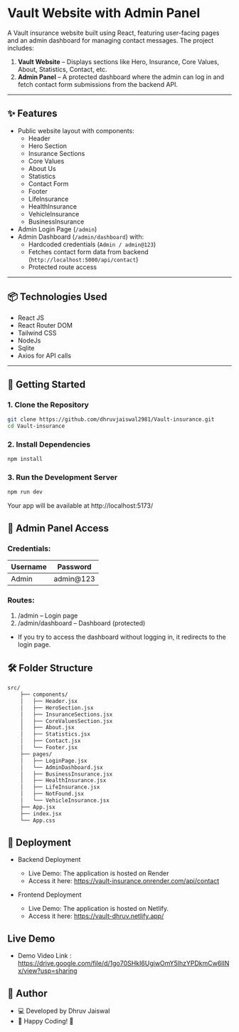# Vault Website with Admin Panel

A Vault insurance website built using React, featuring user-facing pages and an admin dashboard for managing contact messages. The project includes:

1. **Vault Website** – Displays sections like Hero, Insurance, Core Values, About, Statistics, Contact, etc.
2. **Admin Panel** – A protected dashboard where the admin can log in and fetch contact form submissions from the backend API.

---

## ✨ Features

- Public website layout with components:
  - Header
  - Hero Section
  - Insurance Sections
  - Core Values
  - About Us
  - Statistics
  - Contact Form
  - Footer
  - LifeInsurance
  - HealthInsurance
  - VehicleInsurance
  - BusinessInsurance
- Admin Login Page (`/admin`)
- Admin Dashboard (`/admin/dashboard`) with:
  - Hardcoded credentials (`Admin / admin@123`)
  - Fetches contact form data from backend (`http://localhost:5000/api/contact`)
  - Protected route access

---

## 📦 Technologies Used

- React JS
- React Router DOM
- Tailwind CSS
- NodeJs
- Sqlite
- Axios for API calls

---

## 🚀 Getting Started

### 1. Clone the Repository

```bash
git clone https://github.com/dhruvjaiswal2981/Vault-insurance.git
cd Vault-insurance
```

### 2. Install Dependencies

```bash
npm install
```

### 3. Run the Development Server
```bash
npm run dev
```
Your app will be available at http://localhost:5173/ 

## 🔐 Admin Panel Access

### Credentials:

| Username | Password   |
| -------- | ---------- |
| Admin    | admin@123 |

### Routes:

1. /admin – Login page
2. /admin/dashboard – Dashboard (protected)

- If you try to access the dashboard without logging in, it redirects to the login page.

## 🛠 Folder Structure

```bash
src/
    ├── components/
    │   ├── Header.jsx
    │   ├── HeroSection.jsx
    │   ├── InsuranceSections.jsx
    │   ├── CoreValuesSection.jsx
    │   ├── About.jsx
    │   ├── Statistics.jsx
    │   ├── Contact.jsx
    │   └── Footer.jsx
    ├── pages/
    │   ├── LoginPage.jsx
    │   └── AdminDashboard.jsx
    │   ├── BusinessInsurance.jsx
    │   ├── HealthInsurance.jsx
    │   ├── LifeInsurance.jsx
    │   ├── NotFound.jsx
    │   └── VehicleInsurance.jsx
    ├── App.jsx
    ├── index.jsx
    └── App.css
```

## 🚀 Deployment

- Backend Deployment
    - Live Demo: The application is hosted on Render
    - Access it here: https://vault-insurance.onrender.com/api/contact

- Frontend Deployment
    - Live Demo: The application is hosted on Netlify.
    - Access it here: https://vault-dhruv.netlify.app/

## Live Demo
- Demo Video Link : https://drive.google.com/file/d/1go70SHkI6UgiwOmY5lhzYPDkmCw6lINx/view?usp=sharing

## 📌 Author

- 💻 Developed by Dhruv Jaiswal
- 🚀 Happy Coding! 🎉
